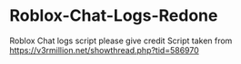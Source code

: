 # Roblox-Chat-Logs-Redone
Roblox Chat logs script please give credit
Script taken from https://v3rmillion.net/showthread.php?tid=586970
